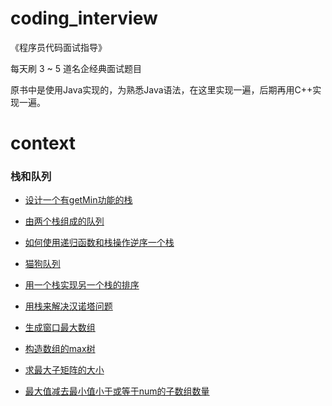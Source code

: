 # coding_interview

《程序员代码面试指导》

每天刷 3 ~ 5 道名企经典面试题目

原书中是使用Java实现的，为熟悉Java语法，在这里实现一遍，后期再用C++实现一遍。

# context

### 栈和队列

  - [设计一个有getMin功能的栈](./info/Stack/Stack1.md)

  - [由两个栈组成的队列](./info/Stack/Stack2.md)

  - [如何使用递归函数和栈操作逆序一个栈](./info/Stack/Stack3.md)

  - [猫狗队列](./info/Stack/Stack4.md)

  - [用一个栈实现另一个栈的排序](./info/Stack/Stack5.md)

  - [用栈来解决汉诺塔问题](./info/Stack/Stack6.md)

  - [生成窗口最大数组](./info/Stack/Stack7.md)

  - [构造数组的max树](./info/Stack/Stack8.md)

  - [求最大子矩阵的大小](./info/Stack/Stack9.md)

  - [最大值减去最小值小于或等于num的子数组数量](./info/Stack/Stack10.md)
